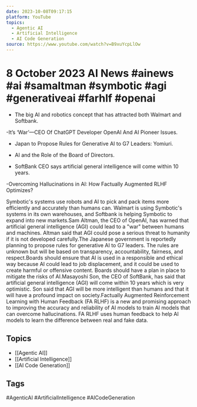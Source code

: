 ```yaml
---
date: 2023-10-08T09:17:15
platform: YouTube
topics:
  - Agentic AI
  - Artificial Intelligence
  - AI Code Generation
source: https://www.youtube.com/watch?v=B9xuYcpLlOw
---
```

# 8 October 2023 AI News #ainews #ai #samaltman #symbotic #agi #generativeai #farhlf #openai

- The big AI and robotics concept that has attracted both Walmart and Softbank.

-It’s ‘War’—CEO Of ChatGPT Developer OpenAI And AI Pioneer Issues.

- Japan to Propose Rules for Generative AI to G7 Leaders: Yomiuri.

- AI and the Role of the Board of Directors.

- SoftBank CEO says artificial general intelligence will come within 10 years. 

-Overcoming Hallucinations in AI: How Factually Augmented RLHF Optimizes?

Symbotic's systems use robots and AI to pick and pack items more efficiently and accurately than humans can. Walmart is using Symbotic's systems in its own warehouses, and Softbank is helping Symbotic to expand into new markets.Sam Altman, the CEO of OpenAI, has warned that artificial general intelligence (AGI) could lead to a "war" between humans and machines. Altman said that AGI could pose a serious threat to humanity if it is not developed carefully.The Japanese government is reportedly planning to propose rules for generative AI to G7 leaders. The rules are unknown but will be based on transparency, accountability, fairness, and respect.Boards should ensure that AI is used in a responsible and ethical way because AI could lead to job displacement, and it could be used to create harmful or offensive content. Boards should have a plan in place to mitigate the risks of AI.Masayoshi Son, the CEO of SoftBank, has said that artificial general intelligence (AGI) will come within 10 years which is very optimistic. Son said that AGI will be more intelligent than humans and that it will have a profound impact on society.Factually Augmented Reinforcement Learning with Human Feedback (FA RLHF) is a new and promising approach to improving the accuracy and reliability of AI models to train AI models that can overcome hallucinations. FA RLHF uses human feedback to help AI models to learn the difference between real and fake data.

## Topics
- [[Agentic AI]]
- [[Artificial Intelligence]]
- [[AI Code Generation]]

## Tags
#AgenticAI #ArtificialIntelligence #AICodeGeneration